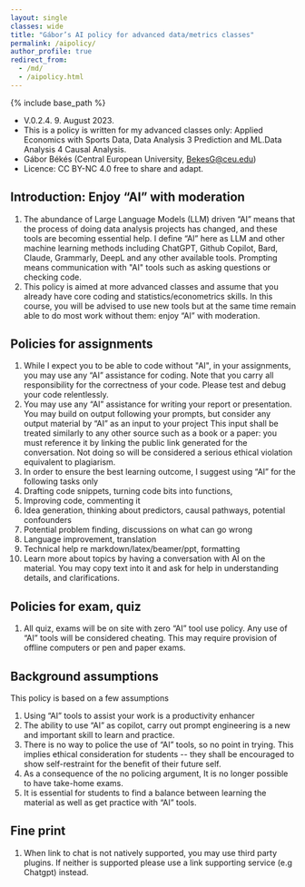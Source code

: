 ```yaml
---
layout: single
classes: wide
title: "Gábor’s AI policy for advanced data/metrics classes"
permalink: /aipolicy/
author_profile: true
redirect_from:
  - /md/
  - /aipolicy.html
---
```


{% include base_path %}


* V.0.2.4.  9. August 2023. 
* This is a policy is written for my advanced classes only: Applied Economics with Sports Data, Data Analysis 3 Prediction and ML.Data Analysis 4 Causal Analysis. 
* Gábor Békés (Central European University, BekesG@ceu.edu)
* Licence: CC BY-NC 4.0 free to share and adapt. 



## Introduction: Enjoy “AI” with moderation 
1. The abundance of Large Language Models (LLM) driven “AI” means that the process of doing data analysis projects has changed, and these tools are becoming essential help. I define “AI” here as LLM and other machine learning methods including ChatGPT, Github Copilot, Bard, Claude, Grammarly, DeepL and any other available tools.  Prompting means communication with "AI" tools such as asking questions or checking code.
1. This policy is aimed at more advanced classes and assume that you already have core coding and statistics/econometrics skills. In this course, you will be advised to use new tools but at the same time remain able to do most work without them: enjoy “AI” with moderation.  


## Policies for assignments
1. While I expect you to be able to code without "AI", in your assignments, you may use any “AI” assistance for coding. Note that you carry all responsibility for the correctness of your code. Please test and debug your code relentlessly.  
1. You may use any “AI” assistance for writing your report or presentation. You may build on output following your prompts, but consider any output material by “AI” as an input to your project This input shall be treated similarly to any other source such as a book or a paper: you must reference it by linking the public link generated for the conversation. Not doing so will be considered a serious ethical violation equivalent to plagiarism. 
1. In order to ensure the best learning outcome, I suggest using “AI” for the following tasks only 
  2. Drafting code snippets, turning code bits into functions, 
  2. Improving code, commenting it 
  2. Idea generation, thinking about predictors, causal pathways, potential confounders  
  2. Potential problem finding, discussions on what can go wrong 
  2. Language improvement, translation 
  2. Technical help re markdown/latex/beamer/ppt, formatting
  2. Learn more about topics by having a conversation with AI on the material. You may copy text into it and ask for help in understanding details, and clarifications.  

## Policies for exam, quiz
1. All quiz, exams will be on site with zero “AI” tool use policy. Any use of “AI” tools will be considered cheating. This may require provision of offline computers or pen and paper exams. 

## Background assumptions 
This policy is based on a few assumptions
1. Using “AI” tools to assist your work is a productivity enhancer
1. The ability to use “AI” as copilot, carry out prompt engineering is a new and important skill to learn and practice.
1. There is no way to police the use of “AI” tools, so no point in trying. This implies ethical consideration for students -- they shall be encouraged to show self-restraint for the benefit of their future self. 
1. As a consequence of the no policing argument, It is no longer possible to have take-home exams. 
1. It is essential for students to find a balance between learning the material as well as get practice with “AI” tools.

## Fine print
1. When link to chat is not natively supported, you may use third party plugins. If neither is supported please use a link supporting service (e.g Chatgpt) instead.
